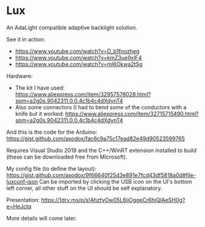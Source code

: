 # Lux

An AdaLight compatible adaptive backlight solution.

See it in action:

- https://www.youtube.com/watch?v=D_b1fnozheg
- https://www.youtube.com/watch?v=kmZ3ue9xlF4
- https://www.youtube.com/watch?v=ml6Okwa2tSg

Hardware:
- The kit I have used: https://www.aliexpress.com/item/32957578028.html?spm=a2g0s.9042311.0.0.4c1b4c4dXdynT4
- Also some connectors (I had to bend some of the conductors with a knife but it worked: https://www.aliexpress.com/item/32715715490.html?spm=a2g0s.9042311.0.0.4c1b4c4dXdynT4

And this is the code for the Arduino: https://gist.github.com/axodox/fac6c9a75c17ead82e49d90523599765

Requires Visual Studio 2019 and the C++/WinRT extension installed to build (these can be downloaded free from Microsoft).

My config file (to define the layout): https://gist.github.com/axodox/9f66640f25d3e891e7fcd43df5818a0d#file-luxconf-json
Can be imported by clicking the USB icon on the UI's bottom left corner, all other stuff on the UI should be self explanatory.

Presentation: https://1drv.ms/p/s!AhzfyOw05L6iiOggeCr6hjQlAeSH0g?e=HeJctq

More details will come later.
